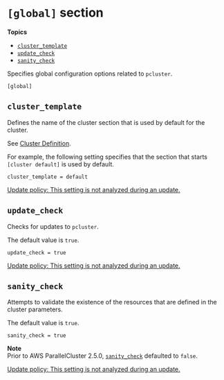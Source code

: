 # `[global]` section<a name="global"></a>

**Topics**
+ [`cluster_template`](#cluster-template)
+ [`update_check`](#update-check)
+ [`sanity_check`](#sanity-check)

Specifies global configuration options related to `pcluster`\.

```
[global]
```

## `cluster_template`<a name="cluster-template"></a>

Defines the name of the cluster section that is used by default for the cluster\.

See [Cluster Definition](cluster-definition.md)\.

For example, the following setting specifies that the section that starts `[cluster default]` is used by default\.

```
cluster_template = default
```

[Update policy: This setting is not analyzed during an update.](using-pcluster-update.md#update-policy-setting-ignored)

## `update_check`<a name="update-check"></a>

Checks for updates to `pcluster`\.

The default value is `true`\.

```
update_check = true
```

[Update policy: This setting is not analyzed during an update.](using-pcluster-update.md#update-policy-setting-ignored)

## `sanity_check`<a name="sanity-check"></a>

Attempts to validate the existence of the resources that are defined in the cluster parameters\.

The default value is `true`\.

```
sanity_check = true
```

**Note**  
Prior to AWS ParallelCluster 2\.5\.0, [`sanity_check`](#sanity-check) defaulted to `false`\.

[Update policy: This setting is not analyzed during an update.](using-pcluster-update.md#update-policy-setting-ignored)